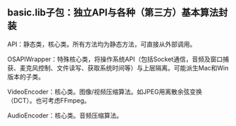 ## basic.lib子包：独立API与各种（第三方）基本算法封装

API：静态类，核心类。所有方法均为静态方法，可直接从外部调用。

OSAPIWrapper：特殊核心类，将操作系统API（包括Socket通信，音频及窗口捕获、麦克风控制、文件读写、获取系统时间等）与上层隔离。可能派生Mac和Win版本的子类。

VideoEncoder：核心类。图像/视频压缩算法。如JPEG用离散余弦变换（DCT）。也可考虑FFmpeg。

AudioEncoder：核心类。音频压缩算法。
